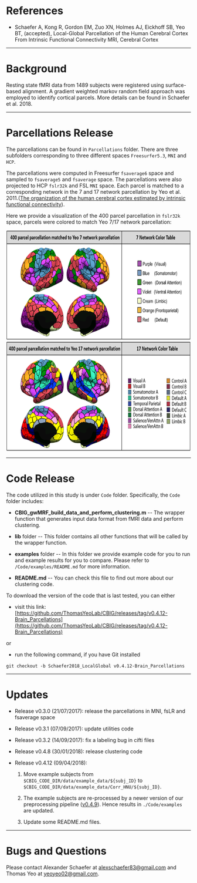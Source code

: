 References
==========
+ Schaefer A, Kong R, Gordon EM, Zuo XN, Holmes AJ, Eickhoff SB, Yeo BT, (accepted), Local-Global Parcellation of the Human Cerebral Cortex From Intrinsic Functional Connectivity MRI, Cerebral Cortex

----

Background
==========
Resting state fMRI data from 1489 subjects were registered using surface-based alignment. A gradient weighted markov random field approach was employed to identify cortical parcels.
More details can be found in Schaefer et al. 2018.

---

Parcellations Release
=====================
The parcellations can be found in ```Parcellations``` folder. There are three subfolders corresponding to three different spaces ```Freesurfer5.3```, ```MNI``` and ```HCP```. 

The parcellations were computed in Freesurfer ```fsaverage6``` space and sampled to ```fsaverage5``` and ```fsaverage``` space. The parcellations were also projected to HCP ```fslr32k``` and FSL ```MNI``` space. Each parcel is matched to a corresponding network in the 7 and 17 network parcellation by Yeo et al. 2011.([The organization of the human cerebral cortex estimated by intrinsic functional connectivity](http://www.ncbi.nlm.nih.gov/pubmed/21653723)).

Here we provide a visualization of the 400 parcel parcellation in ```fslr32k``` space, parcels were colored to match Yeo 7/17 network parcellation:

<img src="readme_figures/Schaefer2018_400parcel_parcellation_match_Yeo_7_network_fslr32k.png" height="300" />

<img src="readme_figures/Schaefer2018_400parcel_parcellation_match_Yeo_17_network_fslr32k.png" height="300" />

---

Code Release
============
The code utilized in this study is under `Code` folder. Specifically, the `Code` folder includes:

* **CBIG_gwMRF_build_data_and_perform_clustering.m** -- The wrapper function that generates input data format from fMRI data and perform clustering. 

* **lib** folder -- This folder contains all other functions that will be called by the wrapper function.

* **examples** folder -- In this folder we provide example code for you to run and example results for you to compare. Please refer to `/Code/examples/README.md` for more information.

* **README.md** -- You can check this file to find out more about our clustering code.



To download the version of the code that is last tested, you can either

- visit this link: [https://github.com/ThomasYeoLab/CBIG/releases/tag/v0.4.12-Brain_Parcellations](https://github.com/ThomasYeoLab/CBIG/releases/tag/v0.4.12-Brain_Parcellations)

or

- run the following command, if you have Git installed

```
git checkout -b Schaefer2018_LocalGlobal v0.4.12-Brain_Parcellations
```

---

Updates
=======

- Release v0.3.0 (21/07/2017): release the parcellations in MNI, fsLR and fsaverage space

- Release v0.3.1 (07/09/2017): update utilities code

- Release v0.3.2 (14/09/2017): fix a labeling bug in cifti files

- Release v0.4.8 (30/01/2018): release clustering code

- Release v0.4.12 (09/04/2018): 

    1. Move example subjects from `$CBIG_CODE_DIR/data/example_data/${subj_ID}` to `$CBIG_CODE_DIR/data/example_data/Corr_HNU/${subj_ID}`. 
    
    2. The example subjects are re-processed by a newer version of our preprocessing pipeline ([v0.4.9](https://github.com/ThomasYeoLab/CBIG/releases/tag/v0.4.9-CBIG_fMRI_Preprocessing)). Hence results in `./Code/examples` are updated.
    
    3. Update some README.md files.

---

Bugs and Questions
==================
Please contact Alexander Schaefer at alexschaefer83@gmail.com and Thomas Yeo at yeoyeo02@gmail.com.

